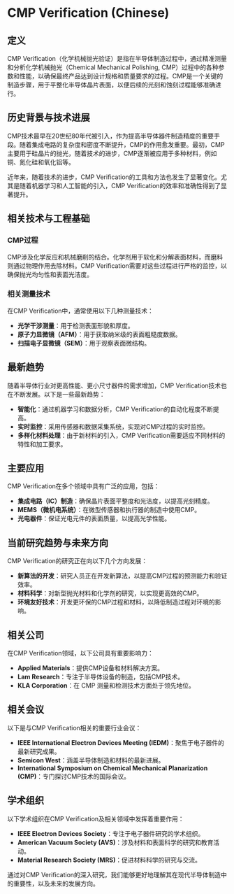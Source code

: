 # CMP Verification (Chinese)

## 定义

CMP Verification（化学机械抛光验证）是指在半导体制造过程中，通过精准测量和分析化学机械抛光（Chemical Mechanical Polishing, CMP）过程中的各种参数和性能，以确保最终产品达到设计规格和质量要求的过程。CMP是一个关键的制造步骤，用于平整化半导体晶片表面，以便后续的光刻和蚀刻过程能够准确进行。

## 历史背景与技术进展

CMP技术最早在20世纪80年代被引入，作为提高半导体器件制造精度的重要手段。随着集成电路的复杂度和密度不断提升，CMP的作用愈发重要。最初，CMP主要用于硅晶片的抛光，随着技术的进步，CMP逐渐被应用于多种材料，例如铜、氮化硅和氧化铝等。

近年来，随着技术的进步，CMP Verification的工具和方法也发生了显著变化。尤其是随着机器学习和人工智能的引入，CMP Verification的效率和准确性得到了显著提升。

## 相关技术与工程基础

### CMP过程

CMP涉及化学反应和机械磨削的结合。化学剂用于软化和分解表面材料，而磨料则通过物理作用去除材料。CMP Verification需要对这些过程进行严格的监控，以确保抛光均匀性和表面光洁度。

### 相关测量技术

在CMP Verification中，通常使用以下几种测量技术：

- **光学干涉测量**：用于检测表面形貌和厚度。
- **原子力显微镜（AFM）**：用于获取纳米级的表面粗糙度数据。
- **扫描电子显微镜（SEM）**：用于观察表面微结构。

## 最新趋势

随着半导体行业对更高性能、更小尺寸器件的需求增加，CMP Verification技术也在不断发展。以下是一些最新趋势：

- **智能化**：通过机器学习和数据分析，CMP Verification的自动化程度不断提高。
- **实时监控**：采用传感器和数据采集系统，实现对CMP过程的实时监控。
- **多样化材料处理**：由于新材料的引入，CMP Verification需要适应不同材料的特性和加工要求。

## 主要应用

CMP Verification在多个领域中具有广泛的应用，包括：

- **集成电路（IC）制造**：确保晶片表面平整度和光洁度，以提高光刻精度。
- **MEMS（微机电系统）**：在微型传感器和执行器的制造中使用CMP。
- **光电器件**：保证光电元件的表面质量，以提高光学性能。

## 当前研究趋势与未来方向

CMP Verification的研究正在向以下几个方向发展：

- **新算法的开发**：研究人员正在开发新算法，以提高CMP过程的预测能力和验证效率。
- **材料科学**：对新型抛光材料和化学剂的研究，以实现更高效的CMP。
- **环境友好技术**：开发更环保的CMP过程和材料，以降低制造过程对环境的影响。

## 相关公司

在CMP Verification领域，以下公司具有重要影响力：

- **Applied Materials**：提供CMP设备和材料解决方案。
- **Lam Research**：专注于半导体设备的制造，包括CMP技术。
- **KLA Corporation**：在 CMP 测量和检测技术方面处于领先地位。

## 相关会议

以下是与CMP Verification相关的重要行业会议：

- **IEEE International Electron Devices Meeting (IEDM)**：聚焦于电子器件的最新研究成果。
- **Semicon West**：涵盖半导体制造和材料的最新进展。
- **International Symposium on Chemical Mechanical Planarization (CMP)**：专门探讨CMP技术的国际会议。

## 学术组织

以下学术组织在CMP Verification及相关领域中发挥着重要作用：

- **IEEE Electron Devices Society**：专注于电子器件研究的学术组织。
- **American Vacuum Society (AVS)**：涉及材料和表面科学的研究和教育活动。
- **Material Research Society (MRS)**：促进材料科学的研究与交流。

通过对CMP Verification的深入研究，我们能够更好地理解其在现代半导体制造中的重要性，以及未来的发展方向。